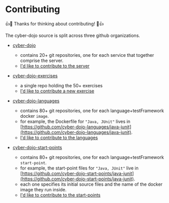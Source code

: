 
# Contributing

:+1::tada: Thanks for thinking about contributing! :tada::+1:

The cyber-dojo source is split across three github organizations.

- [cyber-dojo](https://github.com/cyber-dojo)
  - contains 20+ git repositories, one for each service that together comprise the server.
  - [I'd like to contribute to the server](https://github.com/cyber-dojo/cyber-dojo/blob/master/docs/how-to-contribute-to-server.md)

- [cyber-dojo-exercises](https://github.com/cyber-dojo/exercises-start-points)
  - a single repo holding the 50+ exercises
  - [I'd like to contribute a new exercise](https://github.com/cyber-dojo/exercises-start-points/blob/main/docs/contributing.md)

- [cyber-dojo-languages](https://github.com/cyber-dojo-languages)
  - contains 80+ git repositories, one for each language+testFramework docker `image`.
  - for example, the Dockerfile for `"Java, JUnit"` lives in [https://github.com/cyber-dojo-languages/java-junit](https://github.com/cyber-dojo-languages/java-junit).
  - [I'd like to contribute to the languages](https://github.com/cyber-dojo/cyber-dojo/blob/master/docs/how-to-contribute-to-languages.md)
 
- [cyber-dojo-start-points](https://github.com/cyber-dojo-start-points)
  - contains 80+ git repositories, one for each language+testFramework `start-point`.
  - for example, the start-point files for `"Java, JUnit"` live in [https://github.com/cyber-dojo-start-points/java-junit](https://github.com/cyber-dojo-start-points/java-junit).
  - each one specifies its initial source files and the name of the docker image they run inside.
  - [I'd like to contribute to the start-points](https://github.com/cyber-dojo/cyber-dojo/blob/master/docs/how-to-contribute-to-start-points.md)

